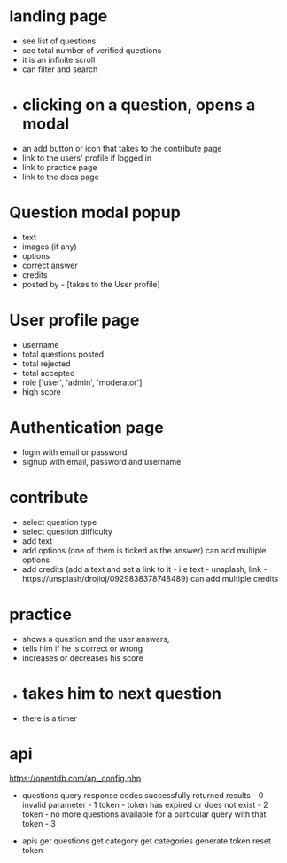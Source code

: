 # landing page

- see list of questions
- see total number of verified questions
- it is an infinite scroll
- can filter and search
- # clicking on a question, opens a modal
- an add button or icon that takes to the contribute page
- link to the users' profile if logged in
- link to practice page
- link to the docs page

# Question modal popup

- text
- images (if any)
- options
- correct answer
- credits
- posted by - [takes to the User profile]

# User profile page

- username
- total questions posted
- total rejected
- total accepted
- role ['user', 'admin', 'moderator']
- high score

# Authentication page

- login with email or password
- signup with email, password and username

# contribute

- select question type
- select question difficulty
- add text
- add options (one of them is ticked as the answer)
  can add multiple options
- add credits (add a text and set a link to it - i.e text - unsplash, link - https://unsplash/drojioj/0929838378748489)
  can add multiple credits

# practice

- shows a question and the user answers,
- tells him if he is correct or wrong
- increases or decreases his score
- # takes him to next question
- there is a timer

# api

https://opentdb.com/api_config.php

- questions query response codes
  successfully returned results - 0
  invalid parameter - 1
  token - token has expired or does not exist - 2
  token - no more questions available for a particular query with that token - 3

- apis
  get questions
  get category
  get categories
  generate token
  reset token
